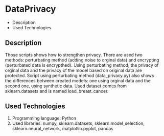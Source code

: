 # DataPrivacy

- Description
- Used Technologies

## Description
Those scripts shows how to strengthen privacy. There are used two methods: perturbating method (adding noise to orginal data) and encrypting (perturbated data is encrypthed). Using perturbating method, the privacy of orginal data and the privacy of the model based on original data are protected. Script using perturbating method (data_privacy.py) also shows the differences between created models: one using orginal data and the second one, using synthetic data. Used dataset comes from sklearn.datasets and is named load_breast_cancer.

## Used Technologies
1. Programming language: Python
2. Used libraries: numpy, sklearn.datasets, sklearn.model_selection, sklearn.neural_network, matplotlib.pyplot, pandas
